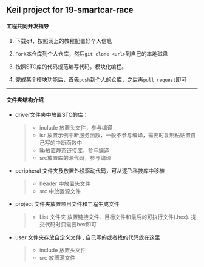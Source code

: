 ## Keil project for 19-smartcar-race



#### **工程共同开发指导**

1. 下载git，按照网上的教程配置好个人信息

2. `Fork`本仓库到个人仓库，然后`git clone <url>`到自己的本地磁盘

3. 按照STC库的代码规范编写代码，模块化编程。

4. 完成某个模块功能后，首先`push`到个人的仓库，之后再`pull request`即可

---

#### 文件夹结构介绍

- driver文件夹中放置STC的库：

  > - include 放置头文件，参与编译
  > - isr 放置示例中断服务函数，一般不参与编译，需要时复制粘贴置自己写的中断函数中
  > - lib放置静态链接库，参与编译
  > - src放置库的源代码，参与编译
  
- peripheral 文件夹及放置外设驱动代码，可从逐飞科技库中移植

  >- header 中放置头文件
  >- src 中放置源文件

- project 文件夹放置项目文件和工程生成文件

  > - List 文件夹 放置链接文件、目标文件和最后的可执行文件(.hex). 提交代码时只需要hex即可

- user 文件夹存放自定义文件 , 自己写的或者找的代码放在这里

  > - include 放置头文件
  > - src 放置源文件

